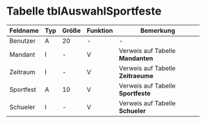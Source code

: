 # Tabelle tblAuswahlSportfeste




| Feldname  | Typ | Größe | Funktion | Bemerkung                          |
|-----------|-----|-------|----------|------------------------------------|
| Benutzer  | A   | 20    | -        | -                                  |
| Mandant   | I   | -     | V        | Verweis auf Tabelle **Mandanten**  |
| Zeitraum  | I   | -     | V        | Verweis auf Tabelle **Zeitraeume** |
| Sportfest | A   | 10    | V        | Verweis auf Tabelle **Sportfeste** |
| Schueler  | I   | -     | V        | Verweis auf Tabelle **Schueler**   |


